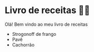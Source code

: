 # Livro de receitas :man_cook:

Olá! Bem vindo ao meu livro de receitas

- Strogonoff de frango
- Pavê
- Cachorrão
